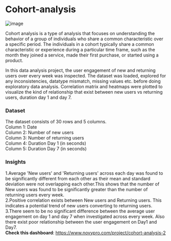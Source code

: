 # Cohort-analysis

![image](https://github.com/Banuvathyrr/Cohort-analysis-in-Python-and-Power-BI-dashboard/assets/145739539/cc17e132-a0b3-49d4-8ffb-b2f1a33c2e95)

Cohort analysis is a type of analysis that focuses on understanding the behavior of a group of individuals who share a common characteristic over a specific period. The individuals in a cohort typically share a common characteristic or experience during a particular time frame, such as the month they joined a service, made their first purchase, or started using a product.

In this data analysis project, the user engagement of new and returning users over every week was inspected. The dataset was loaded, explored for any inconsistencies, datatype mismatch, missing values etc. before doing exploratory data analysis. Correlation matrix and heatmaps were plotted to visualize the kind of relationship that exist between new users vs returning users, duration day 1 and day 7.

### Dataset
The dataset consists of 30 rows and 5 columns. \
Column 1: Date\
Column 2: Number of new users\
Column 3: Number of returning users\
Column 4: Duration Day 1 (in seconds)\
Column 5: Duration Day 7 (in seconds)

### Insights
1.Average 'New users' and 'Returning users' across each day was found to be significantly different from each other as their mean and standard deviation were not overlapping each other.This shows that the number of New users was found to be significantly greater than the number of returning users every week.\
2.Positive correlation exists between New users and Returning users. This indicates a potential trend of new users converting to returning users.\
3.There seem to be no significant difference between the average user engagement on day 1 and day 7 when investigated across every week. Also there exist poor relationship between the user engagement on Day1 and Day7.  
**Check this dashboard**: https://www.novypro.com/project/cohort-analysis-2
